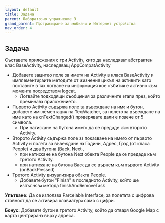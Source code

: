 ```yaml
---
layout: default
title: Задачa
parent: Лабораторно упражнение 3
grand_parent: Програмиране за мобилни и Интернет устройства
nav_order: 4
---
```

## Задачa

Съставете приложения с три Аctivity, кито да наследяват абстрактен клас BaseActivity, наследяващ AppCompatActivity

* Добавете защитео поле за името на Activity в класа BaseActivity и имплементираите методите от жизнения цикъл на активити като поставите в тях логване на информация кое събитии е активно към момента посредством logcat.&#x20;
  * Логвайте подходящи съобщения за различните етапи през, който преминава приложението.
* Първото Аctivity съдържа поле за въвеждане на име и бутон, добавете имплементация на TextWatcher, за полето за въвеждане на име като на onTextChanged() проверявате дали е повече от 5 символа.&#x20;
  * При натискане на бутона името да се предаде към второто Аctivity.
* Второто Аctivity съдържа поле за показване на името от първото Аctivity и полета за въвеждане на Години, Адрес, Град (от класа People) и два бутона (Back, Next),&#x20;
  * при натискане на бутона Next обекта People да се предаде към третото Аctivity.
  * при натискане на бутона Back да се върнем към първото Activity (onBackPressed)
* Третото Аctivity визуализира обекта People.
  * Добавете бутон "Finish" в последното Activity, който ще изпълнява метода finishAndRemoveTask

**Упътване:** Да се използва Parcelable Interface, за полетата с цифрова стойност да се активира клавиатура само с цифри.

**Бонус:** Добавете бутон в третото Аctivity, който да отваря Google Map с карта центрирана върху адреса.
